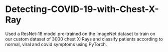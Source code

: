 # Detecting-COVID-19-with-Chest-X-Ray
Used a ResNet-18 model pre-trained on the ImageNet dataset to train on our custom dataset of 3000 chest X-Rays and classify patients according to normal, viral and covid symptoms using PyTorch.
